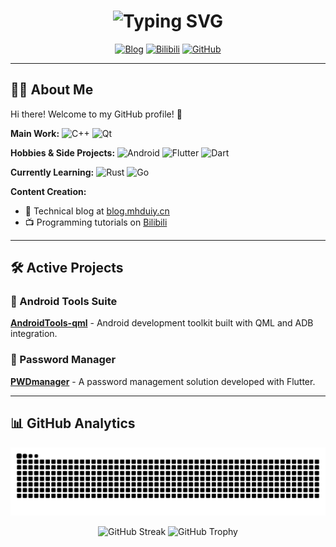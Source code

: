 <div align="center">
  <h1 align="center">
    <img src="https://readme-typing-svg.herokuapp.com?font=Fira+Code&weight=500&size=28&duration=4000&pause=1000&color=58A6FF&center=true&vCenter=true&width=435&lines=Hello%2C%20I'm%20mhduiy;Welcome!" alt="Typing SVG" />
  </h1>
  
  <p align="center">
    <a href="https://blog.mhduiy.cn/"><img src="https://img.shields.io/badge/Blog-个人博客-blue?style=for-the-badge&logo=blogger" alt="Blog"></a>
    <a href="https://space.bilibili.com/354386738"><img src="https://img.shields.io/badge/Bilibili-哔哩哔哩-pink?style=for-the-badge&logo=bilibili" alt="Bilibili"></a>
    <a href="https://github.com/mhduiy"><img src="https://img.shields.io/badge/GitHub-Profile-black?style=for-the-badge&logo=github" alt="GitHub"></a>
  </p>
</div>

---

## 👨‍💻 About Me

Hi there! Welcome to my GitHub profile! 👋

**Main Work:**
<img src="https://img.shields.io/badge/C++-00599C?style=flat-square&logo=c%2B%2B&logoColor=white" alt="C++" />
<img src="https://img.shields.io/badge/Qt-41CD52?style=flat-square&logo=qt&logoColor=white" alt="Qt" />

**Hobbies & Side Projects:**
<img src="https://img.shields.io/badge/Android-3DDC84?style=flat-square&logo=android&logoColor=white" alt="Android" />
<img src="https://img.shields.io/badge/Flutter-02569B?style=flat-square&logo=flutter&logoColor=white" alt="Flutter" />
<img src="https://img.shields.io/badge/Dart-0175C2?style=flat-square&logo=dart&logoColor=white" alt="Dart" />

**Currently Learning:**
<img src="https://img.shields.io/badge/Rust-000000?style=flat-square&logo=rust&logoColor=white" alt="Rust" />
<img src="https://img.shields.io/badge/Go-00ADD8?style=flat-square&logo=go&logoColor=white" alt="Go" />

**Content Creation:**
- 📖 Technical blog at [blog.mhduiy.cn](https://blog.mhduiy.cn/)
- 📺 Programming tutorials on [Bilibili](https://space.bilibili.com/354386738)

---

## 🛠️ Active Projects

### 📱 Android Tools Suite
**[AndroidTools-qml](https://github.com/mhduiy/AndroidTools-qml)** - Android development toolkit built with QML and ADB integration.

### 🔐 Password Manager
**[PWDmanager](https://github.com/mhduiy/PWDmanager)** - A password management solution developed with Flutter.

---

## 📊 GitHub Analytics

<div align="center">
  
  ![GitHub Contribution Graph](https://raw.githubusercontent.com/mhduiy/mhduiy/output/github-contribution-grid-snake.svg)
  
</div>

<div align="center">
  <img src="https://github-readme-streak-stats.herokuapp.com/?user=mhduiy&theme=radical&hide_border=true" alt="GitHub Streak" />
  <img src="https://github-profile-trophy.vercel.app/?username=mhduiy&theme=radical&no-frame=true&column=6" alt="GitHub Trophy" />
</div>


